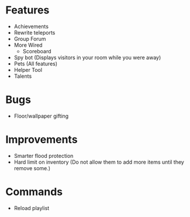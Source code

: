 Features
==================
* Achievements
* Rewrite teleports
* Group Forum
* More Wired
    - Scoreboard
* Spy bot (Displays visitors in your room while you were away)
* Pets (All features)
* Helper Tool
* Talents

Bugs
==================
* Floor/wallpaper gifting

Improvements
==================
* Smarter flood protection 
* Hard limit on inventory (Do not allow them to add more items until they remove some.)

Commands
==================
* Reload playlist
